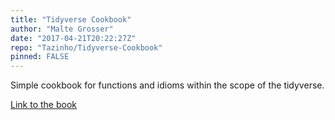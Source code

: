 ```yaml
---
title: "Tidyverse Cookbook"
author: "Malte Grosser"
date: "2017-04-21T20:22:27Z"
repo: "Tazinho/Tidyverse-Cookbook"
pinned: FALSE
---
```


Simple cookbook for functions and idioms within the scope of the tidyverse.

[Link to the book](https://bookdown.org/Tazinho/Tidyverse-Cookbook/)
